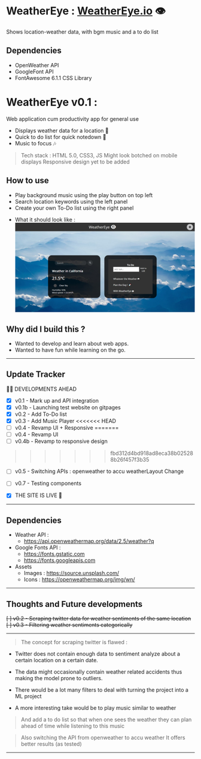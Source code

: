 # WeatherEye  : [WeatherEye.io](https://hacks-manas.github.io/WeatherEye/) :eye:
Shows location-weather data, with bgm music and a to do list

## Dependencies
- OpenWeather API 
- GoogleFont API
- FontAwesome 6.1.1 CSS Library 

# WeatherEye v0.1 : 
Web application cum productivity app for general use
* Displays weather data for a location :foggy:
* Quick to do list for quick notedown :memo:
* Music to focus :notes:
> Tech stack : HTML 5.0, CSS3, JS 
> Might look botched on mobile displays
> Responsive design yet to be added

## How to use
* Play background music using the play button on top left
* Search location keywords using the left panel
* Create your own To-Do list using the right panel

- What it should look like : ![display 0.1](/assets/readme-assets/images/version-2.png)

## Why did I build this ?
- Wanted to develop and learn about web apps.
- Wanted to have fun while learning on the go.


---
## Update Tracker

:construction_worker_man: DEVELOPMENTS AHEAD

- [x] v0.1 - Mark up and API integration
- [x] v0.1b - Launching test website on gitpages
- [x] v0.2 - Add To-Do list
- [x] v0.3 - Add Music Player
<<<<<<< HEAD
- [ ] v0.4 - Revamp UI + Responsive
=======
- [ ] v0.4 - Revamp UI
- [ ] v0.4b - Revamp to responsive design
>>>>>>> fbd312d4bd918ad8eca38b025288b26f457f3b35
- [ ] v0.5 - Switching APIs : openweather to accu weatherLayout Change
- [ ] v0.7 - Testing components

- [x] THE SITE IS LIVE :rocket: 
---
## Dependencies 

- Weather API : 
    - https://api.openweathermap.org/data/2.5/weather?q
- Google Fonts API : 
    - https://fonts.gstatic.com
    - https://fonts.googleapis.com
- Assets 
    - Images : https://source.unsplash.com/
    - Icons :  https://openweathermap.org/img/wn/
---

## Thoughts and Future developments

~~[ ] v0.2 - Scraping twitter data for weather sentiments of the same location~~<br />
~~[ ] v0.3 - Filtering weather sentiments categorically~~ <br />

---
> The concept for scraping twitter is flawed : 
- Twitter does not contain enough data to sentiment analyze about a certain location on a certain date.
- The data might occasionally contain weather related accidents thus making the model prone to outliers.
- There would be a lot many filters to deal with turning the project into a ML project

- A more interesting take would be to play music similar to weather
> And add a to do list so that when one sees the weather they can plan ahead of time while listening to this music 

> Also switching the API from openweather to accu weather 
> It offers better results (as tested)
---
